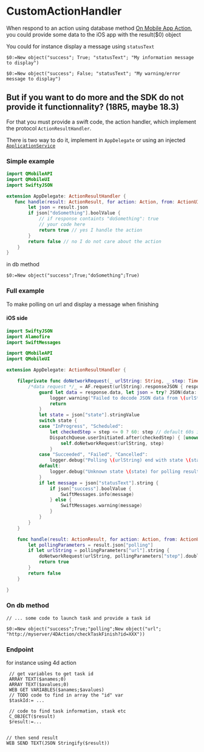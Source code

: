 
# CustomActionHandler

When respond to an action using database method [On Mobile App Action](https://doc.4d.com/4Dv18R3/4D/18-R3/On-Mobile-App-Action-database-method.301-4901671.en.html), you could provide some data to the iOS app with the result($0) object

You could for instance display a message using `statusText`

```4d
$0:=New object("success"; True; "statusText"; "My information message to display")
```

```4d
$0:=New object("success"; False; "statusText"; "My warning/error message to display")
```

## But if you want to do more and the SDK do not provide it functionnality? (18R5, maybe 18.3)

For that you must provide a swift code, the action handler, which implement the protocol `ActionResultHandler`.

There is two way to do it, implement in `AppDelegate` or using an injected [`ApplicationService`](ApplicationService.md)

### Simple example

```swift
import QMobileAPI
import QMobileUI
import SwiftyJSON

extension AppDelegate: ActionResultHandler {
   func handle(result: ActionResult, for action: Action, from: ActionUI, in context: ActionContext) -> Bool {
        let json = result.json
        if json["doSomething"].boolValue {
            // if response containts "doSomething": true 
            // your code here
            return true // yes I handle the action
        }
        return false // no I do not care about the action
    }
}
```

in db method

```4d
$0:=New object("success";True;"doSomething";True)
```

### Full example 

To make polling on url and display a message when finishing

#### iOS side 

```swift
import SwiftyJSON
import Alamofire
import SwiftMessages

import QMobileAPI
import QMobileUI

extension AppDelegate: ActionResultHandler {

    fileprivate func doNetworkRequest(_ urlString: String, _ step: TimeInterval) {
        /*data request */_ = AF.request(urlString).responseJSON { response in
            guard let data = response.data, let json = try? JSON(data: data) else {
                logger.warning("Failed to decode JSON data from \(urlString)")
                return
            }
            let state = json["state"].stringValue
            switch state {
            case "InProgress", "Scheduled":
                let checkedStep = step <= 0 ? 60: step // default 60s if not defined
                DispatchQueue.userInitiated.after(checkedStep) { [unowned self] in
                    self.doNetworkRequest(urlString, step)
                }
            case "Succeeded", "Failed", "Cancelled":
                logger.debug("Polling \(urlString) end with state \(state)")
            default:
                logger.debug("Unknown state \(state) for polling result")
            }
            if let message = json["statusText"].string {
                if json["success"].boolValue {
                    SwiftMessages.info(message)
                } else {
                    SwiftMessages.warning(message)
                }
            }
        }
    }

    func handle(result: ActionResult, for action: Action, from: ActionUI, in context: ActionContext) -> Bool {
        let pollingParameters = result.json["polling"]
        if let urlString = pollingParameters["url"].string {
            doNetworkRequest(urlString, pollingParameters["step"].doubleValue)
            return true
        }
        return false
    }

}
```

### On db method

```4d
// ... some code to launch task and provide a task id 

$0:=New object("success";True;"polling";New object("url"; "http://myserver/4DAction/checkTaskFinish?id=XXX"))
```

### Endpoint 

for instance using 4d action

```4d
 // get variables to get task id
 ARRAY TEXT($anames;0)
 ARRAY TEXT($avalues;0)
 WEB GET VARIABLES($anames;$avalues)
 // TODO code to find in array the "id" var
 $taskId:= ...
 
 // code to find task information, stask etc
 C_OBJECT($result)
 $result:=...


// then send result
WEB SEND TEXT(JSON Stringify($result))
 
```

